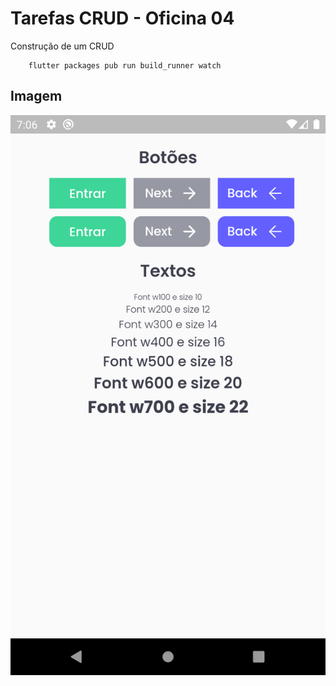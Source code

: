 #  Tarefas CRUD  - Oficina 04

Construção de um CRUD

```shell
    flutter packages pub run build_runner watch
```

## Imagem

![print](doc/print.png)

